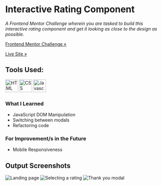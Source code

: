 # Interactive Rating Component
<em>A Frontend Mentor Challenge wherein you are tasked to build this interactive rating component and get it looking as close to the design as possible.</em>

[Frontend Mentor Challenge »](https://www.frontendmentor.io/challenges/interactive-rating-component-koxpeBUmI)

[Live Site »](https://seachellea.github.io/rating-component/)

## Tools Used:
<picture>
  <img src="https://github.com/seachellea/faq-accordion/assets/143592080/7b37dbbb-41ef-447e-8b47-ec742b42296d" width="40" height="40" alt="HTML"/>
</picture>
<picture>
  <img src="https://github.com/seachellea/faq-accordion/assets/143592080/ef60cf78-5194-4601-98d3-5db5ff6dcaaa" width="40" height="40" alt="CSS"/>
</picture>
<picture>
  <img src="https://github.com/seachellea/faq-accordion/assets/143592080/c8ace2e3-69e6-461f-b1f3-ae58dfd910ac" width="40" height="40" alt="Javascript"/>
</picture>

### What I Learned
- JavaScript DOM Manipulation
- Switching between modals
- Refactoring code

### For Improvement/s in the Future
- Mobile Responsiveness

## Output Screenshots
![Landing page](https://github.com/seachellea/rating-component/assets/143592080/3cf58bd6-53a0-4aea-9ace-cafea6bf504c)
![Selecting a rating](https://github.com/seachellea/rating-component/assets/143592080/94c6f1de-7cff-4e81-b3ea-ecd2918e31ab)
![Thank you modal](https://github.com/seachellea/rating-component/assets/143592080/3d8171c1-7a2f-470d-85ed-13e0025f2f55)

